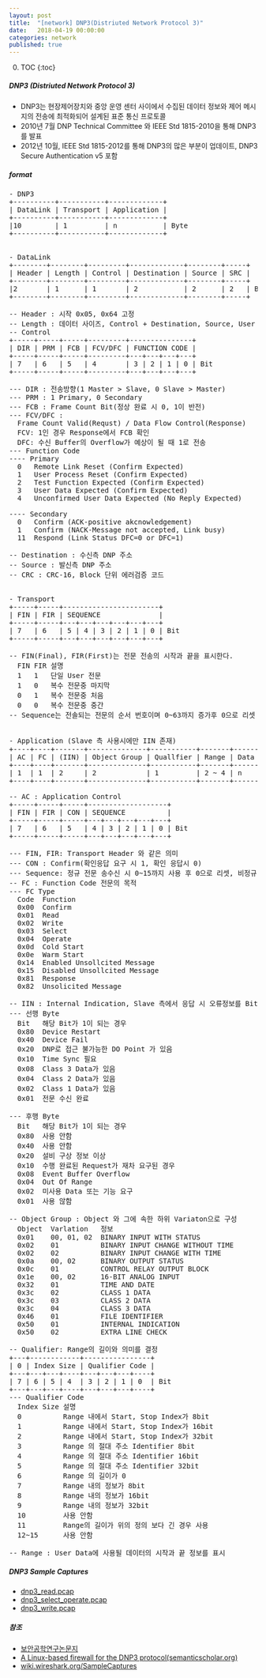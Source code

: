 ```yaml
---
layout: post
title:  "[network] DNP3(Distriuted Network Protocol 3)"
date:   2018-04-19 00:00:00
categories: network
published: true
---
```


0. TOC
{:toc}

##### DNP3 (Distriuted Network Protocol 3)
 - DNP3는 현장제어장치와 중앙 운영 센터 사이에서 수집된 데이터 정보와 제어 메시지의 전송에 최적화되어 설계된 표준 통신 프로토콜
- 2010년 7월 DNP Technical Committee 와 IEEE Std 1815-2010을 통해 DNP3를 발표
- 2012년 10월, IEEE Std 1815-2012를 통해 DNP3의 많은 부분이 업데이트, DNP3 Secure Authentication v5 포함


##### format
<pre>
- DNP3
+----------+-----------+-------------+
| DataLink | Transport | Application |
+----------+-----------+-------------+
|10        | 1         | n           | Byte
+----------+-----------+-------------+


- DataLink
+--------+--------+---------+-------------+--------+-----+
| Header | Length | Control | Destination | Source | SRC |
+--------+--------+---------+-------------+--------+-----+
|2       | 1      | 1       | 2           | 2      | 2   | Byte
+--------+--------+---------+-------------+--------+-----+

-- Header : 시작 0x05, 0x64 고정
-- Length : 데이터 사이즈, Control + Destination, Source, User Data 사이즈, Header, Length, CRC는 제외되며 최대 255(FF)이다
-- Control
+-----+-----+-----+---------+---------------+
| DIR | PRM | FCB | FCV/DFC | FUNCTION CODE |
+-----+-----+-----+---------+---+---+---+---+
| 7   | 6   | 5   | 4       | 3 | 2 | 1 | 0 | Bit
+-----+-----+-----+---------+---+---+---+---+

--- DIR : 전송방향(1 Master > Slave, 0 Slave > Master)
--- PRM : 1 Primary, 0 Secondary
--- FCB : Frame Count Bit(정상 완료 시 0, 1이 반전)
--- FCV/DFC : 
  Frame Count Valid(Requst) / Data Flow Control(Response)
  FCV: 1인 경우 Response에서 FCB 확인  
  DFC: 수신 Buffer의 Overflow가 예상이 될 때 1로 전송
--- Function Code
---- Primary
  0   Remote Link Reset (Confirm Expected)
  1   User Process Reset (Confirm Expected)
  2   Test Function Expected (Confirm Expected)
  3   User Data Expected (Confirm Expected)
  4   Unconfirmed User Data Expected (No Reply Expected)

---- Secondary
  0   Confirm (ACK-positive akcnowledgement)
  1   Confirm (NACK-Message not accepted, Link busy)
  11  Respond (Link Status DFC=0 or DFC=1)

-- Destination : 수신측 DNP 주소
-- Source : 발신측 DNP 주소
-- CRC : CRC-16, Block 단위 에러검증 코드


- Transport
+-----+-----+-----------------------+
| FIN | FIR | SEQUENCE              |
+-----+-----+---+---+---+---+---+---+
| 7   | 6   | 5 | 4 | 3 | 2 | 1 | 0 | Bit
+-----+-----+---+---+---+---+---+---+

-- FIN(Final), FIR(First)는 전문 전송의 시작과 끝을 표시한다.
  FIN FIR 설명
  1   1   단일 User 전문
  1   0   복수 전문중 마지막
  0   1   복수 전문중 처음
  0   0   복수 전문중 중간
-- Sequence는 전솔되는 전문의 순서 번호이며 0~63까지 증가후 0으로 리셋


- Application (Slave 측 사용시에만 IIN 존재)
+----+----+-------+--------------+-----------+-------+----------+
| AC | FC | (IIN) | Object Group | Quallfier | Range | Data ... |
+----+----+-------+--------------+-----------+-------+----------+
| 1  | 1  | 2     | 2            | 1         | 2 ~ 4 | n        | Byte
+----+----+-------+--------------+-----------+-------+----------+

-- AC : Application Control
+-----+-----+-----+-------------------+
| FIN | FIR | CON | SEQUENCE          |
+-----+-----+-----+---+---+---+---+---+
| 7   | 6   | 5   | 4 | 3 | 2 | 1 | 0 | Bit
+-----+-----+-----+---+---+---+---+---+

--- FIN, FIR: Transport Header 와 같은 의미
--- CON : Confirm(확인응답 요구 시 1, 확인 응답시 0)
--- Sequence: 정규 전문 송수신 시 0~15까지 사용 후 0으로 리셋, 비정규 전문 송수신 시 16~31까지 사용 후 16으로 리셋
-- FC : Function Code 전문의 목적
--- FC Type
  Code  Function
  0x00  Confirm                         
  0x01  Read
  0x02  Write
  0x03  Select
  0x04  Operate
  0x0d  Cold Start
  0x0e  Warm Start
  0x14  Enabled Unsollcited Message
  0x15  Disabled Unsollcited Message 
  0x81  Response
  0x82  Unsolicited Message

-- IIN : Internal Indication, Slave 측에서 응답 시 오류정보를 Bit 로 표시
--- 선행 Byte
  Bit   해당 Bit가 1이 되는 경우
  0x80  Device Restart
  0x40  Device Fail
  0x20  DNP로 접근 불가능한 DO Point 가 있음
  0x10  Time Sync 필요
  0x08  Class 3 Data가 있음
  0x04  Class 2 Data가 있음
  0x02  Class 1 Data가 있음
  0x01  전문 수신 완료
  
--- 후행 Byte
  Bit   해당 Bit가 1이 되는 경우
  0x80  사용 안함
  0x40  사용 안함
  0x20  설비 구상 정보 이상
  0x10  수행 완료된 Request가 재차 요구된 경우
  0x08  Event Buffer Overflow
  0x04  Out Of Range
  0x02  미사용 Data 또는 기능 요구
  0x01  사용 않함

-- Object Group : Object 와 그에 속한 하위 Variaton으로 구성
  Object  Varlation   정보
  0x01    00, 01, 02  BINARY INPUT WITH STATUS
  0x02    01          BINARY INPUT CHANGE WITHOUT TIME
  0x02    02          BINARY INPUT CHANGE WITH TIME
  0x0a    00, 02      BINARY OUTPUT STATUS
  0x0c    01          CONTROL RELAY OUTPUT BLOCK
  0x1e    00, 02      16-BIT ANALOG INPUT
  0x32    01          TIME AND DATE
  0x3c    02          CLASS 1 DATA
  0x3c    03          CLASS 2 DATA
  0x3c    04          CLASS 3 DATA
  0x46    01          FILE IDENTIFIER
  0x50    01          INTERNAL INDICATION
  0x50    02          EXTRA LINE CHECK
  
-- Qualifier: Range의 길이와 의미를 결정
+---+------------+----------------+
| 0 | Index Size | Qualifier Code |
+---+---+---+----+---+---+---+----+
| 7 | 6 | 5 | 4  | 3 | 2 | 1 | 0  | Bit
+---+---+---+----+---+---+---+----+
--- Qualifier Code
  Index Size 설명
  0          Range 내에서 Start, Stop Index가 8bit
  1          Range 내에서 Start, Stop Index가 16bit
  2          Range 내에서 Start, Stop Index가 32bit
  3          Range 의 절대 주소 Identifier 8bit
  4          Range 의 절대 주소 Identifier 16bit
  5          Range 의 절대 주소 Identifier 32bit
  6          Range 의 길이가 0
  7          Range 내의 정보가 8bit
  8          Range 내의 정보가 16bit
  9          Range 내의 정보가 32bit
  10         사용 안함
  11         Range의 길이가 위의 정의 보다 긴 경우 사용
  12~15      사용 안함

-- Range : User Data에 사용될 데이터의 시작과 끝 정보를 표시
</pre>

##### DNP3 Sample Captures
- [dnp3_read.pcap](https://wiki.wireshark.org/SampleCaptures?action=AttachFile&do=get&target=dnp3_read.pcap)
- [dnp3_select_operate.pcap](https://wiki.wireshark.org/SampleCaptures?action=AttachFile&do=get&target=dnp3_select_operate.pcap)
- [dnp3_write.pcap](https://wiki.wireshark.org/SampleCaptures?action=AttachFile&do=get&target=dnp3_write.pcap)


##### 참조
- [보안공학연구논문지](http://www.sersc.org/journals/JSE/vol7_no1_2010/2.pdf)
- [A Linux-based firewall for the DNP3 protocol(semanticscholar.org)](https://www.semanticscholar.org/paper/A-Linux-based-firewall-for-the-DNP3-protocol-Nivethan-Papa/ba81e21d27f243d6e3620a1256cbdc524ce44492)
- [wiki.wireshark.org/SampleCaptures](https://wiki.wireshark.org/SampleCaptures)